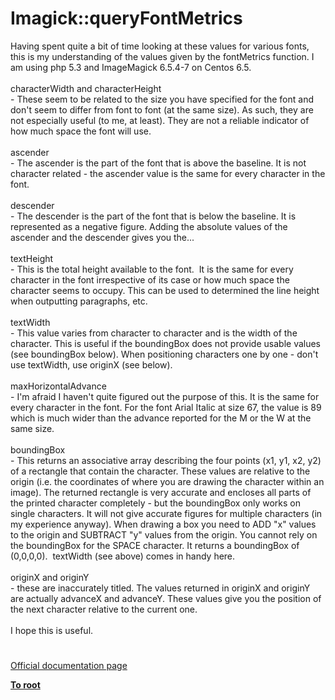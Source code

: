 # Imagick::queryFontMetrics




<div class="phpcode"><span class="html">
Having spent quite a bit of time looking at these values for various fonts, this is my understanding of the values given by the fontMetrics function. I am using php 5.3 and ImageMagick 6.5.4-7 on Centos 6.5.<br><br>characterWidth and characterHeight<br>- These seem to be related to the size you have specified for the font and don&apos;t seem to differ from font to font (at the same size). As such, they are not especially useful (to me, at least). They are not a reliable indicator of how much space the font will use.<br><br>ascender<br>- The ascender is the part of the font that is above the baseline. It is not character related - the ascender value is the same for every character in the font.<br><br>descender<br>- The descender is the part of the font that is below the baseline. It is represented as a negative figure. Adding the absolute values of the ascender and the descender gives you the...<br><br>textHeight<br>- This is the total height available to the font.&#xA0; It is the same for every character in the font irrespective of its case or how much space the character seems to occupy. This can be used to determined the line height when outputting paragraphs, etc.<br><br>textWidth<br>- This value varies from character to character and is the width of the character. This is useful if the boundingBox does not provide usable values (see boundingBox below). When positioning characters one by one - don&apos;t use textWidth, use originX (see below).<br><br>maxHorizontalAdvance<br>- I&apos;m afraid I haven&apos;t quite figured out the purpose of this. It is the same for every character in the font. For the font Arial Italic at size 67, the value is 89 which is much wider than the advance reported for the M or the W at the same size.<br><br>boundingBox<br>- This returns an associative array describing the four points (x1, y1, x2, y2) of a rectangle that contain the character. These values are relative to the origin (i.e. the coordinates of where you are drawing the character within an image). The returned rectangle is very accurate and encloses all parts of the printed character completely - but the boundingBox only works on single characters. It will not give accurate figures for multiple characters (in my experience anyway). When drawing a box you need to ADD &quot;x&quot; values to the origin and SUBTRACT &quot;y&quot; values from the origin. You cannot rely on the boundingBox for the SPACE character. It returns a boundingBox of (0,0,0,0).&#xA0; textWidth (see above) comes in handy here.<br><br>originX and originY<br>- these are inaccurately titled. The values returned in originX and originY are actually advanceX and advanceY. These values give you the position of the next character relative to the current one. <br><br>I hope this is useful.</span>
</div>
  

#

[Official documentation page](https://www.php.net/manual/en/imagick.queryfontmetrics.php)

**[To root](/README.md)**